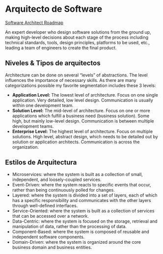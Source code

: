 # Arquitecto de Software

[Software Architect Roadmap](https://roadmap.sh/software-architect)

An expert developer who design software solutions from the ground up, making high-level decisions about each stage of the process including technical standards, tools, design principles, platforms to be used, etc., leading a team of engineers to create the final product.

## Niveles & Tipos de arquitectos

Architecture can be done on several “levels” of abstractions. The level influences the importance of necessary skills. As there are many categorizations possible my favorite segmentation includes these 3 levels:

- **Application Level:** The lowest level of architecture. Focus on one single application. Very detailed, low level design. Communication is usually within one development team.
- **Solution Level:** The mid-level of architecture. Focus on one or more applications which fulfill a business need (business solution). Some high, but mainly low-level design. Communication is between multiple development teams.
- **Enterprise Level:** The highest level of architecture. Focus on multiple solutions. High level, abstract design, which needs to be detailed out by solution or application architects. Communication is across the organization.

## Estilos de Arquitectura

- Microservices: where the system is built as a collection of small, independent, and loosely-coupled services.
- Event-Driven: where the system reacts to specific events that occur, rather than being continuously polled for changes.
- Layered: where the system is divided into a set of layers, each of which has a specific responsibility and communicates with the other layers through well-defined interfaces.
- Service-Oriented: where the system is built as a collection of services that can be accessed over a network.
- Data-Centric: where the system is focused on the storage, retrieval and manipulation of data, rather than the processing of data.
- Component-Based: where the system is composed of reusable and independent software components.
- Domain-Driven: where the system is organized around the core business domain and business entities.
